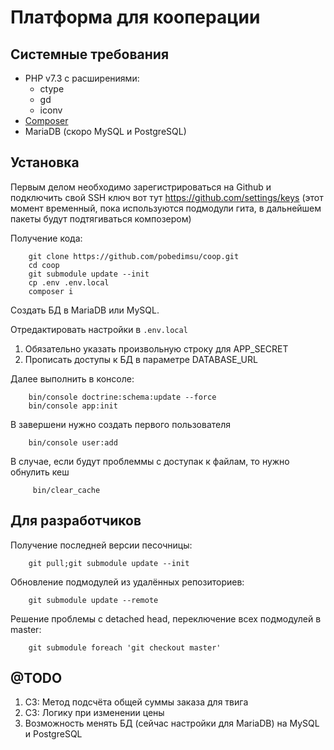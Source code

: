 Платформа для кооперации
========================

Системные требования
--------------------

* PHP v7.3 c расширениями:
    * ctype
    * gd
    * iconv    
* [Composer](https://getcomposer.org/)
* MariaDB (скоро MySQL и PostgreSQL)

Установка
---------

Первым делом необходимо зарегистрироваться на Github и подключить свой SSH ключ вот тут https://github.com/settings/keys (этот момент временный, пока используются подмодули гита, в дальнейшем пакеты будут подтягиваться композером) 

Получение кода:
```
    git clone https://github.com/pobedimsu/coop.git
    cd coop
    git submodule update --init
    cp .env .env.local
    composer i
```

Создать БД в MariaDB или MySQL.

Отредактировать настройки в ```.env.local```

1. Обязательно указать произвольную строку для APP_SECRET
2. Прописать доступы к БД в параметре DATABASE_URL 

Далее выполнить в консоле:
```    
    bin/console doctrine:schema:update --force
    bin/console app:init
```

В завершени нужно создать первого пользователя
```    
    bin/console user:add
```

В случае, если будут проблеммы с доступак к файлам, то нужно обнулить кеш
```    
     bin/clear_cache
```


Для разработчиков
-----------------

Получение последней версии песочницы:
```
    git pull;git submodule update --init
``` 

Обновление подмодулей из удалённых репозиториев:
```
    git submodule update --remote
``` 

Решение проблемы с detached head, переключение всех подмодулей в master:
```
    git submodule foreach 'git checkout master'
``` 


@TODO
-----

1. СЗ: Метод подсчёта общей суммы заказа для твига
2. СЗ: Логику при изменении цены
3. Возможность менять БД (сейчас настройки для MariaDB) на MySQL и PostgreSQL
